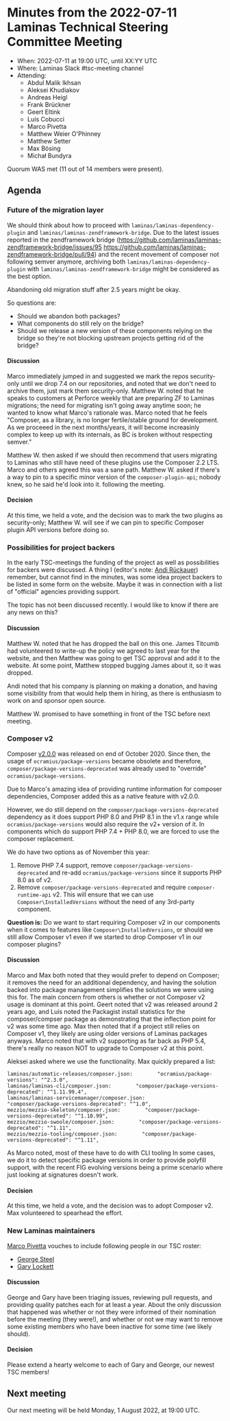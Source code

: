 # Minutes from the 2022-07-11 Laminas Technical Steering Committee Meeting

- When: 2022-07-11 at 19:00 UTC, until XX:YY UTC
- Where: Laminas Slack #tsc-meeting channel
- Attending:
  - Abdul Malik Ikhsan
  - Aleksei Khudiakov
  - Andreas Heigl
  - Frank Brückner
  - Geert Eltink
  - Luís Cobucci
  - Marco Pivetta
  - Matthew Weier O'Phinney
  - Matthew Setter
  - Max Bösing
  - Michał Bundyra

Quorum WAS met (11 out of 14 members were present).

## Agenda

### Future of the migration layer

We should think about how to proceed with `laminas/laminas-dependency-plugin` and `laminas/laminas-zendframework-bridge`.
Due to the latest issues reported in the zendframework bridge (https://github.com/laminas/laminas-zendframework-bridge/issues/95 https://github.com/laminas/laminas-zendframework-bridge/pull/94) and the recent movement of composer not following semver anymore, archiving both `laminas/laminas-dependency-plugin` with `laminas/laminas-zendframework-bridge` might be considered as the best option.

Abandoning old migration stuff after 2.5 years might be okay.

So questions are:

- Should we abandon both packages?
- What components do still rely on the bridge?
- Should we release a new version of these components relying on the bridge so they're not blocking upstream projects getting rid of the bridge?

#### Discussion

Marco immediately jumped in and suggested we mark the repos security-only until we drop 7.4 on our repositories, and noted that we don't need to archive them, just mark them security-only.
Matthew W. noted that he speaks to customers at Perforce weekly that are preparing ZF to Laminas migrations; the need for migrating isn't going away anytime soon; he wanted to know what Marco's rationale was.
Marco noted that he feels "Composer, as a library, is no longer fertile/stable ground for development.
As we proceeed in the next months/years, it will become increasinly complex to keep up with its internals, as BC is broken without respecting semver."

Matthew W. then asked if we should then recommend that users migrating to Laminas who still have need of these plugins use the Composer 2.2 LTS.
Marco and others agreed this was a sane path.
Matthew W. asked if there's a way to pin to a specific minor version of the `composer-plugin-api`; nobody knew, so he said he'd look into it. following the meeting.

#### Decision

At this time, we held a vote, and the decision was to mark the two plugins as security-only; Matthew W. will see if we can pin to specific Composer plugin API versions before doing so.

### Possibilities for project backers

In the early TSC-meetings the funding of the project as well as possibilities for backers were discussed.
A thing I (editor's note: [Andi Rückauer](https://github.com/arueckauer)) remember, but cannot find in the minutes, was some idea project backers to be listed in some form on the website.
Maybe it was in connection with a list of "official" agencies providing support.

The topic has not been discussed recently.
I would like to know if there are any news on this?

#### Discussion

Matthew W. noted that he has dropped the ball on this one.
James Titcumb had volunteered to write-up the policy we agreed to last year for the website, and then Matthew was going to get TSC approval and add it to the website.
At some point, Matthew stopped bugging James about it, so it was dropped.

Andi noted that his company is planning on making a donation, and having some visibility from that would help them in hiring, as there is enthusiasm to work on and sponsor open source.

Matthew W. promised to have something in front of the TSC before next meeting.

### Composer v2

Composer [v2.0.0](https://github.com/composer/composer/releases/tag/2.0.0) was released on end of October 2020.
Since then, the usage of `ocramius/package-versions` became obsolete and therefore, `composer/package-versions-deprecated` was already used to "override" `ocramius/package-versions`.

Due to Marco's amazing idea of providing runtime information for composer dependencies, Composer added this as a native feature with v2.0.0.

However, we do still depend on the `composer/package-versions-deprecated` dependency as it does support PHP 8.0 and PHP 8.1 in the v1.x range while `ocramius/package-versions` would also require the v2+ version of it.
In components which do support PHP 7.4 + PHP 8.0, we are forced to use the composer replacement.

We do have two options as of November this year:

1. Remove PHP 7.4 support, remove `composer/package-versions-deprecated` and re-add `ocramius/package-versions` since it supports PHP 8.0 as of v2.
2. Remove `composer/package-versions-deprecated` and require `composer-runtime-api` v2.
   This will ensure that we can use `Composer\InstalledVersions` without the need of any 3rd-party component.

**Question is:** Do we want to start requiring Composer v2 in our components when it comes to features like `Composer\InstalledVersions`, or should we still allow Composer v1 even if we started to drop Composer v1 in our composer plugins?

#### Discussion

Marco and Max both noted that they would prefer to depend on Composer; it removes the need for an additional dependency, and having the solution backed into package management simplifies the solutions we were using this for.
The main concern from others is whether or not Composer v2 usage is dominant at this point.
Geert noted that v2 was released around 2 years ago, and Luís noted the Packagist install statistics for the composer/compser package as demonstrating that the inflection point for v2 was some time ago.
Max then noted that if a project still relies on Composer v1, they likely are using older versions of Laminas packages anyways.
Marco noted that with v2 supporting as far back as PHP 5.4, there's really no reason NOT to upgrade to Composer v2 at this point.

Aleksei asked where we use the functionality.
Max quickly prepared a list:

```text
laminas/automatic-releases/composer.json:        "ocramius/package-versions": "^2.3.0",
laminas/laminas-cli/composer.json:        "composer/package-versions-deprecated": "^1.11.99.4",
laminas/laminas-servicemanager/composer.json:        "composer/package-versions-deprecated": "^1.0",
mezzio/mezzio-skeleton/composer.json:        "composer/package-versions-deprecated": "^1.10.99",
mezzio/mezzio-swoole/composer.json:        "composer/package-versions-deprecated": "^1.11",
mezzio/mezzio-tooling/composer.json:        "composer/package-versions-deprecated": "^1.11",
```

As Marco noted, most of these have to do with CLI tooling
In some cases, we do it to detect specific package versions in order to provide polyfill support, with the recent FIG evolving versions being a prime scenario where just looking at signatures doesn't work.

#### Decision

At this time, we held a vote, and the decision was to adopt Composer v2.
Max volunteered to spearhead the effort.

### New Laminas maintainers

[Marco Pivetta](https://github.com/Ocramius/) vouches to include following people in our TSC roster:

- [George Steel](https://github.com/gsteel/)
- [Gary Lockett](https://github.com/internalsystemerror)

#### Discussion

George and Gary have been triaging issues, reviewing pull requests, and providing quality patches each for at least a year.
About the only discussion that happened was whether or not they were informed of their nomination before the meeting (they were!), and whether or not we may want to remove some existing members who have been inactive for some time (we likely should).

#### Decision

Please extend a hearty welcome to each of Gary and George, our newest TSC members!

## Next meeting

Our next meeting will be held Monday, 1 August 2022, at 19:00 UTC.
